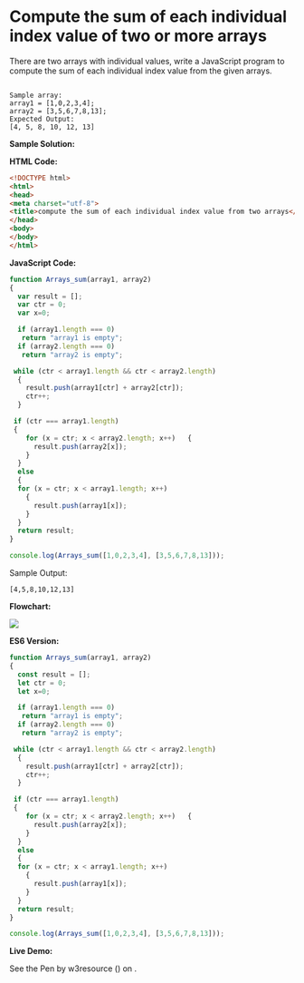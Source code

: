 # Compute the sum of each individual index value of two or more arrays

There are two arrays with individual values, write a JavaScript program to compute the sum of each individual index value from the given arrays.

```

Sample array: 
array1 = [1,0,2,3,4];
array2 = [3,5,6,7,8,13];
Expected Output: 
[4, 5, 8, 10, 12, 13]
```

**Sample Solution:**

**HTML Code:**

```html
<!DOCTYPE html>
<html>
<head>
<meta charset="utf-8">
<title>compute the sum of each individual index value from two arrays</title>
</head>
<body>
</body>
</html>

```

**JavaScript Code:**

```js
function Arrays_sum(array1, array2) 
{
  var result = [];
  var ctr = 0;
  var x=0;

  if (array1.length === 0) 
   return "array1 is empty";
  if (array2.length === 0) 
   return "array2 is empty";   

 while (ctr < array1.length && ctr < array2.length) 
  {
    result.push(array1[ctr] + array2[ctr]);
    ctr++;
  }

 if (ctr === array1.length) 
 {
    for (x = ctr; x < array2.length; x++)   {
      result.push(array2[x]);
    }
  } 
  else
  {
  for (x = ctr; x < array1.length; x++) 
    {
      result.push(array1[x]);
    }
  }
  return result;
}

console.log(Arrays_sum([1,0,2,3,4], [3,5,6,7,8,13]));

```

Sample Output:

```
[4,5,8,10,12,13]

```

**Flowchart:**

![](https://www.w3resource.com/w3r_images/javascript-array-exercise-19.png)  

**ES6 Version:**

```javascript
function Arrays_sum(array1, array2) 
{
  const result = [];
  let ctr = 0;
  let x=0;

  if (array1.length === 0) 
   return "array1 is empty";
  if (array2.length === 0) 
   return "array2 is empty";   

 while (ctr < array1.length && ctr < array2.length) 
  {
    result.push(array1[ctr] + array2[ctr]);
    ctr++;
  }

 if (ctr === array1.length) 
 {
    for (x = ctr; x < array2.length; x++)   {
      result.push(array2[x]);
    }
  } 
  else
  {
  for (x = ctr; x < array1.length; x++) 
    {
      result.push(array1[x]);
    }
  }
  return result;
}

console.log(Arrays_sum([1,0,2,3,4], [3,5,6,7,8,13]));

```

**Live Demo:**

<section class="expand-codepen"><p data-height="380" data-theme-id="dark" data-slug-hash="xXrGjY" data-default-tab="js,result" data-user="w3resource" data-embed-version="2" data-pen-title="JavaScript - Compute the sum of each individual index value of two or more arrays - array-ex- 18" data-editable="true" class="codepen">See the Pen by w3resource () on .</p><codepen></codepen></section>